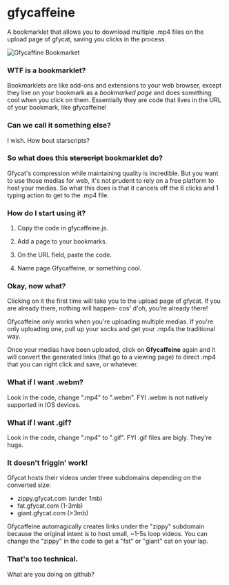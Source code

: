 # gfycaffeine

A bookmarklet that allows you to download multiple .mp4 files on the upload page of gfycat, saving you clicks in the process.

![Gfycaffine Bookmarket](https://github.com/rymdluo/gfycaffeine/blob/master/screenshot.png)

### WTF is a bookmarklet?

Bookmarklets are like add-ons and extensions to your web browser, except they live on your bookmark as a *bookmarked page* and does something cool when you click on them. Essentially they are code that lives in the URL of your bookmark, like gfycaffeine!


### Can we call it something else?

I wish. How bout starscripts?


### So what does this ~~starscript~~ bookmarklet do?

Gfycat's compression while maintaining quality is incredible. But you want to use those medias for web, it's not prudent to rely on a free platform to host your medias. So what this does is that it cancels off the 6 clicks and 1 typing action to get to the .mp4 file.


### How do I start using it?

1. Copy the code in gfycaffeine.js.

2. Add a page to your bookmarks.

3. On the URL field, paste the code.

4. Name page Gfycaffeine, or something cool.


### Okay, now what?

Clicking on it the first time will take you to the upload page of gfycat. If you are already there, nothing will happen- cos' d'oh, you're already there!

Gfycaffeine only works when you're uploading multiple medias. If you're only uploading one, pull up your socks and get your .mp4s the traditional way.

Once your medias have been uploaded, click on **Gfycaffeine** again and it will convert the generated links (that go to a viewing page) to direct .mp4 that you can right click and save, or whatever. 


### What if I want .webm?

Look in the code, change ".mp4" to ".webm". FYI .webm is not natively supported in IOS devices.


### What if I want .gif?

Look in the code, change ".mp4" to ".gif". FYI .gif files are bigly. They're huge.


### It doesn't friggin' work!

Gfycat hosts their videos under three subdomains depending on the converted size:
- zippy.gfycat.com (under 1mb)
- fat.gfycat.com (1-3mb)
- giant.gfycat.com (>3mb)

Gfycaffeine automagically creates links under the "zippy" subdomain because the original intent is to host small, ~1-5s loop videos. You can change the "zippy" in the code to get a "fat" or "giant" cat on your lap.

### That's too technical.

What are you doing on github?
